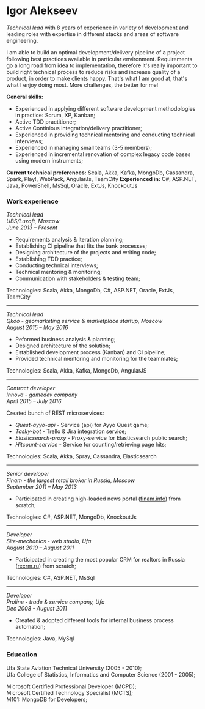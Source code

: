 # Igor Alekseev

*Technical lead* with 8 years of experience in variety of development and leading roles with expertise in different stacks and areas of software engineering.  

I am able to build an optimal development/delivery pipeline of a project following best practices available in particular environment. Requirements go a long road from idea to implementation, therefore it's really important to build right technical process to reduce risks and increase quality of a product, in order to make clients happy. That's what I am good at, that's what I enjoy doing most. More challenges, the better for me!

__General skills:__
 * Experienced in applying different software development methodologies in practice: Scrum, XP, Kanban; 
 * Active TDD practitioner; 
 * Active Continious integration/delivery practitioner; 
 * Experienced in providing technical mentoring  and conducting technical interviews; 
 * Experienced in managing small teams (3-5 members); 
 * Experienced in incremental renovation of complex legacy code bases using modern instruments; 

__Current technical preferences:__
Scala, Akka, Kafka, MongoDb, Cassandra, Spark, Play!, WebPack, AngularJs, TeamCity
__Experienced in:__
C#, ASP.NET, Java, PowerShell,  MsSql, Oracle, ExtJs, KnockoutJs

### Work experience

*Technical lead   
UBS/Luxoft, Moscow   
June 2013 – Present*   

 * Requirements analysis & iteration planning;
 * Establishing CI pipeline that fits the bank processes;
 * Designing architecture of the projects and writing code;
 * Establishing TDD practice; 
 * Conducting technical interviews;
 * Technical mentoring & monitoring;
 * Communication with stakeholders & testing team;

Technologies: Scala, Akka, MongoDb, C#, ASP.NET, Oracle, ExtJs, TeamCity
___

*Technical lead  
Qkoo - geomarketing service & marketplace startup, Moscow  
August 2015 – May 2016*  

 * Peformed business analysis & planning;
 * Designed architecture of the solution;
 * Established development process (Kanban) and CI pipeline;
 * Provided technical mentoring and monitoring for the teammates;

Technologies: Scala, Akka, Kafka, MongoDb, AngularJS
___

*Contract developer  
Innova - gamedev company  
April 2015 – July 2016*  

 Created bunch of REST microservices:
 
 * *Quest-ayyo-api* - Service (api) for Ayyo Quest game;    
 * *Tasky-bot* - Trello & Jira integration service;   
 * *Elasticsearch-proxy* - Proxy-service for Elasticsearch public search;  
 * *Hitcount-service* - Service for counting/retrieving page hits;  
  
Technologies: Scala, Akka, Spray, Cassandra, Elasticsearch

___

*Senior developer  
Finam - the largest retail broker in Russia, Moscow  
September 2011 – May 2013*  

 * Participated in creating high-loaded news portal ([finam.info](http://finam.info/)) from scratch; 
 
Technologies: C#, ASP.NET, MongoDb, KnockoutJs

___

*Developer  
Site-mechanics - web studio, Ufa  
August 2010 –  August 2011*  

 * Participated in creating the most popular CRM for realtors in Russia ([recrm.ru](http://recrm.ru/)) from scratch; 

Technologies: C#, ASP.NET, MsSql

___

*Developer  
Proline - trade & service company, Ufa  
Dec 2008 - August 2011*  
 
 * Created & adopted different tools for internal business process automation;

Technologies: Java, MySql 

### Education

Ufa State Aviation Technical University (2005 - 2010);  
Ufa College of Statistics, Informatics and Computer Science (2001 - 2005);

Microsoft Certified Professional Developer (MCPD);  
Microsoft Certified Technology Specialist (MCTS);  
M101: MongoDB for Developers;  

